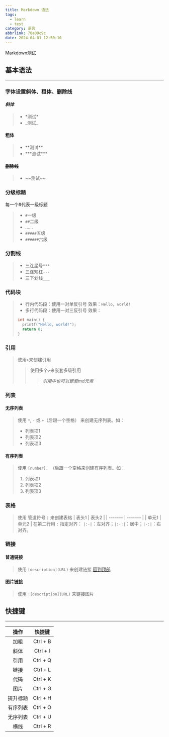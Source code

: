```yaml
---
title: Markdown 语法
tags:
  - learn
  - test
category: 语言
abbrlink: 78e09c9c
date: 2024-04-01 12:50:10
---
```


Markdown测试

## 基本语法
***
### 字体设置斜体、粗体、删除线
#### _斜体_
> - \*测试*
> - \_测试_  
  

#### **粗体**
> - \*\*测试**
> - \*\*\*测试***

#### ~~删除线~~
> - \~~测试~~

<!-- more -->

### 分级标题
每一个#代表一级标题
> - `#`一级
> - `##`二级
> - ......
> - `#####`五级
> - `######`六级

### 分割线
> - 三连星号`***`
> - 三连短杠`---`
> - 三下划线`___`

### 代码块
> - 行内代码段：使用一对单反引号 效果：`Hello, world!`
> - 多行代码段：使用一对三反引号 效果：
> ```c
> int main() {
>   printf("Hello, world!");
>   return 0;
> }
> ```

### 引用
> 使用`>`来创建引用
>> 使用多个`>`来嵌套多级引用
>>> _引用中也可以嵌套md元素_

### 列表 
#### 无序列表 
> 使用 `*`, `-` 或 `+`（后跟一个空格） 来创建无序列表。如：
> * 列表项1
> * 列表项2
> * 列表项3
#### 有序列表
> 使用 `[number]. `（后跟一个空格来创建有序列表。如：
> 1. 列表项1
> 2. 列表项2
> 3. 列表项3

### 表格
> 使用 管道符号 `|` 来创建表格
> \| 表头1 \| 表头2 \|
> \| ------- \| ------- \|
> \| 单元1 \| 单元2 \|
> 在第二行用 `:` 指定对齐：
> `|:-|`：左对齐；`|:-:|`：居中；`|-:|`：右对齐。
> 

### 链接
#### 普通链接
> 使用 `[description](URL)` 来创建链接
> [回到顶部](#)
#### 图片链接
> 使用 `![description](URL)` 来链接图片

## 快捷键
***
|  操作   |    快捷键     |
|:-----:|:----------:|
|  加粗   |  Ctrl + B  |
|  斜体   |  Ctrl + I  |
|  引用   |  Ctrl + Q  |
|  链接   |  Ctrl + L  |
|  代码   |  Ctrl + K  |
|  图片   |  Ctrl + G  |
| 提升标题  |  Ctrl + H  |
| 有序列表  |  Ctrl + O  |
| 无序列表  |  Ctrl + U  |
|  横线   |  Ctrl + R  |
